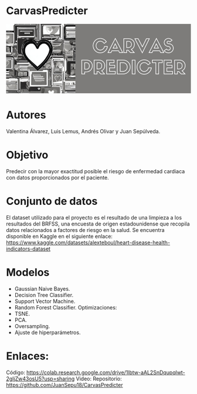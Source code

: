 # CarvasPredicter
<img src="banner.png">

# Autores
Valentina Álvarez, Luis Lemus, Andrés Olivar y Juan Sepúlveda.

# Objetivo
Predecir con la mayor exactitud posible el riesgo de enfermedad cardiaca con datos proporcionados por el paciente.

# Conjunto de datos
El dataset utilizado para el proyecto es el resultado de una limpieza a los resultados del BRFSS, una encuesta de origen estadounidense que recopila datos relacionados a factores de riesgo en la salud.
Se encuentra disponible en Kaggle en el siguiente enlace: https://www.kaggle.com/datasets/alexteboul/heart-disease-health-indicators-dataset

# Modelos
- Gaussian Naive Bayes.
- Decision Tree Classifier.
- Support Vector Machine.
- Random Forest Classifier.
Optimizaciones:
- TSNE.
- PCA.
- Oversampling.
- Ajuste de hiperparámetros.

# Enlaces:
Código: https://colab.research.google.com/drive/1lbtw-aAL2SnDqupqlwt-2gIjZw43osU5?usp=sharing
Video: 
Repositorio: https://github.com/JuanSepu18/CarvasPredicter
